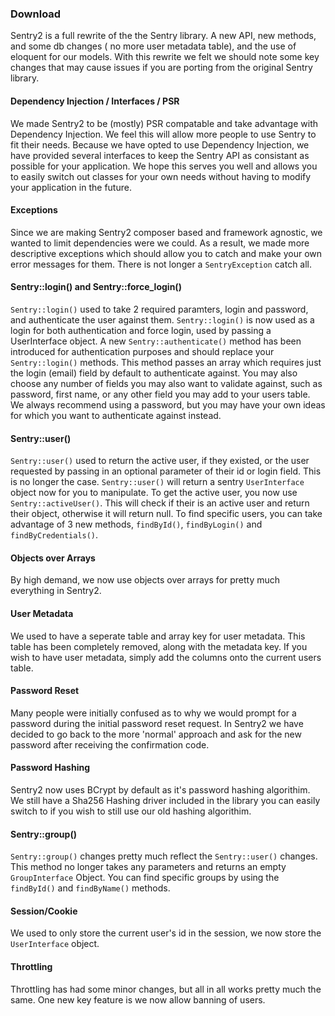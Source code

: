 ### Download

Sentry2 is a full rewrite of the the Sentry library. A new API, new methods, and some db changes ( no more user metadata table), and the use of eloquent for our models.  With this rewrite we felt we should note some key changes that may cause issues if you are porting from the original Sentry library.

#### Dependency Injection / Interfaces / PSR

We made Sentry2 to be (mostly) PSR compatable and take advantage with Dependency Injection.  We feel this will allow more people to use Sentry to fit their needs.  Because we have opted to use Dependency Injection, we have provided several interfaces to keep the Sentry API as consistant as possible for your application.  We hope this serves you well and allows you to easily switch out classes for your own needs without having to modify your application in the future.

#### Exceptions

Since we are making Sentry2 composer based and framework agnostic, we wanted to limit dependencies were we could.  As a result, we made more descriptive exceptions which should allow you to catch and make your own error messages for them.  There is not longer a `SentryException` catch all.

#### Sentry::login() and Sentry::force_login()

`Sentry::login()` used to take 2 required paramters, login and password, and authenticate the user against them. `Sentry::login()` is now used as a login for both authentication and force login, used by passing a UserInterface object.  A new `Sentry::authenticate()` method has been introduced for authentication purposes and should replace your `Sentry::login()` methods.  This method passes an array which requires just the login (email) field by default to authenticate against. You may also choose any number of fields you may also want to validate against, such as password, first name, or any other field you may add to your users table. We always recommend using a password, but you may have your own ideas for which you want to authenticate against instead.

#### Sentry::user()

`Sentry::user()` used to return the active user, if they existed, or the user requested by passing in an optional parameter of their id or login field.  This is no longer the case.  `Sentry::user()` will return a sentry `UserInterface` object now for you to manipulate.  To get the active user, you now use `Sentry::activeUser()`.  This will check if their is an active user and return their object, otherwise it will return null.  To find specific users, you can take advantage of 3 new methods, `findById()`, `findByLogin()` and `findByCredentials()`.

#### Objects over Arrays

By high demand, we now use objects over arrays for pretty much everything in Sentry2.

#### User Metadata

We used to have a seperate table and array key for user metadata.  This table has been completely removed, along with the metadata key. If you wish to have user metadata, simply add the columns onto the current users table.

#### Password Reset

Many people were initially confused as to why we would prompt for a password during the initial password reset request.  In Sentry2 we have decided to go back to the more 'normal' approach and ask for the new password after receiving the confirmation code.

#### Password Hashing

Sentry2 now uses BCrypt by default as it's password hashing algorithim. We still have a Sha256 Hashing driver included in the library you can easily switch to if you wish to still use our old hashing algorithim.

#### Sentry::group()

`Sentry::group()` changes pretty much reflect the `Sentry::user()` changes.  This method no longer takes any parameters and returns an empty `GroupInterface` Object.  You can find specific groups by using the `findById()` and `findByName()` methods.

#### Session/Cookie

We used to only store the current user's id in the session, we now store the `UserInterface` object.

#### Throttling

Throttling has had some minor changes, but all in all works pretty much the same.  One new key feature is we now allow banning of users.